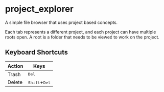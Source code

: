 # project_explorer
A simple file browser that uses project based concepts.

Each tab represents a different project, and each project can have multiple roots open. A root is a folder that needs to be viewed to work on the project.

## Keyboard Shortcuts

| Action | Keys                            |
| ------ | ------------------------------- |
| Trash  | <kbd>Del</kbd>                  |
| Delete | <kbd>Shift</kbd>+<kbd>Del</kbd> |
